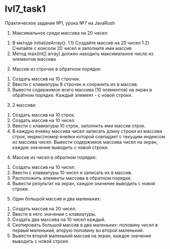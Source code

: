 # lvl7_task1

Практическое задание №1, урока №7 на JavaRush
1. Максимальное среди массива на 20 чисел: 
1) В методе initializeArray(): 
1.1) Создайте массив на 20 чисел 
1.2) Считайте с консоли 20 чисел и заполните ими массив 
2) Метод max(int[] array) должен находить максимальное число из элементов массива 
2. Массив из строчек в обратном порядке: 
1) Создать массив на 10 строчек. 
2) Ввести с клавиатуры 8 строчек и сохранить их в массив. 
3) Вывести содержимое всего массива (10 элементов) на экран в обратном порядке. Каждый элемент - с новой строки. 
3. 2 массива: 
1) Создать массив на 10 строк. 
2) Создать массив на 10 чисел. 
3) Ввести с клавиатуры 10 строк, заполнить ими массив строк. 
4) В каждую ячейку массива чисел записать длину строки из массива строк, индекс/номер ячейки которой совпадает с текущим индексом из массива чисел. 
Вывести содержимое массива чисел на экран, каждое значение выводить с новой строки. 
4. Массив из чисел в обратном порядке: 
1) Создать массив на 10 чисел. 
2) Ввести с клавиатуры 10 чисел и записать их в массив. 
3) Расположить элементы массива в обратном порядке. 
4) Вывести результат на экран, каждое значение выводить с новой строки. 
5. Один большой массив и два маленьких: 
1) Создать массив на 20 чисел. 
2) Ввести в него значения с клавиатуры. 
3) Создать два массива на 10 чисел каждый. 
4) Скопировать большой массив в два маленьких: половину чисел в первый маленький, вторую половину во второй маленький. 
5) Вывести второй маленький массив на экран, каждое значение выводить с новой строки. 
